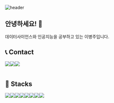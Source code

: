 
![header](https://capsule-render.vercel.app/api?type=waving&height=250&color=gradient&customColorList=0,2,2,5,30&text=Welcome!&reversal=false&fontAlign=50&textBg=false&desc=Lee%20Byeongju's%20GitHub&descAlign=70&descAlignY=55&fontAlignY=40)  

##  안녕하세요! 👋  
데이터사이언스와 인공지능을 공부하고 있는 이병주입니다.  



## 📞  Contact
<div style="display:flex; flex-direction:row;">
     <a href="https://www.linkedin.com/in/byeongju-lee-19a9ab259/">
        <img src="https://img.shields.io/badge/LinkedIn-0A66C2?style=for-the-badge&logo=LinkedIn&logoColor=white"> 
    </a>
    <a href="mailto:wcn05217@naver.com">
        <img src="https://img.shields.io/badge/Mail-03C75A?style=for-the-badge&logo=Mail.Ru&logoColor=white"> 
    </a>
    <a href="https://leebyeongju.notion.site/3f7237516ce344e2a94a5ec830d26bfe?pvs=4">
        <img src="https://img.shields.io/badge/Notion-000000?style=for-the-badge&logo=Notion&logoColor=white"> 
    </a>

</div><br>

## 🔨  Stacks
<div style="display:flex; flex-direction:row;"> 
    <img src="https://img.shields.io/badge/python-3776AB?style=for-the-badge&logo=python&logoColor=white">
    <img src="https://img.shields.io/badge/scikit learn-F7931E?style=for-the-badge&logo=scikitlearn&logoColor=white">
    <img src="https://img.shields.io/badge/OpenCV-5C3EE8?style=for-the-badge&logo=opencv&logoColor=white"> 
    <img src="https://img.shields.io/badge/PyTorch-EE4C2C?style=for-the-badge&logo=pytorch&logoColor=white"> 
    <img src="https://img.shields.io/badge/TensorFlow-FF6F00?style=for-the-badge&logo=tensorflow&logoColor=white"> 
     <img src="https://img.shields.io/badge/GCP-4285F4?style=for-the-badge&logo=googlecloud&logoColor=white">
    <img src="https://img.shields.io/badge/mysql-4479A1?style=for-the-badge&logo=mysql&logoColor=white"> 
     <img src="https://img.shields.io/badge/Google BigQuery-669DF6?style=for-the-badge&logo=googlebigquery&logoColor=white"> 
    <br>
</div><br>
</div>
